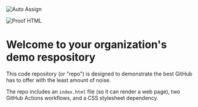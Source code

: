 ![Auto Assign](https://github.com/Group22-ChildEducation/demo-repository/actions/workflows/auto-assign.yml/badge.svg)

![Proof HTML](https://github.com/Group22-ChildEducation/demo-repository/actions/workflows/proof-html.yml/badge.svg)

# Welcome to your organization's demo respository
This code repository (or "repo") is designed to demonstrate the best GitHub has to offer with the least amount of noise.

The repo includes an `index.html` file (so it can render a web page), two GitHub Actions workflows, and a CSS stylesheet dependency.
